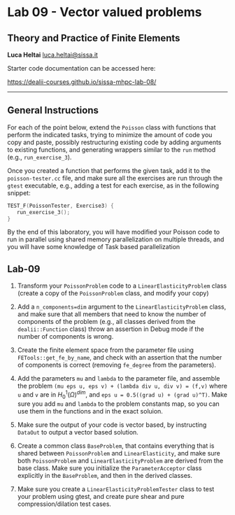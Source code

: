 #  Lab 09 - Vector valued problems
## Theory and Practice of Finite Elements

**Luca Heltai** <luca.heltai@sissa.it>

Starter code documentation can be accessed here:

https://dealii-courses.github.io/sissa-mhpc-lab-08/

* * * * *

## General Instructions

For each of the point below, extend the `Poisson` class with functions that
perform the indicated tasks, trying to minimize the amount of code you copy and
paste, possibly restructuring existing code by adding arguments to existing
functions, and generating wrappers similar to the `run` method (e.g.,
`run_exercise_3`).

Once you created a function that performs the given task, add it to the
`poisson-tester.cc` file, and make sure all the exercises are run through the
`gtest` executable, e.g., adding a test for each exercise, as in the following
snippet:

```C++
TEST_F(PoissonTester, Exercise3) {
   run_exercise_3();
}
```

By the end of this laboratory, you will have modified your Poisson code to run
in parallel using shared memory parallelization on multiple threads, and you
will have some knowledge of Task based parallelization
## Lab-09

1. Transform your `PoissonProblem` code to a `LinearElasticityProblem` class
(create a copy of the `PoissonProblem` class, and modify your copy)

2. Add a `n_components=dim` argument to the `LinearElasticityProblem` class,
and make sure that all members that need to know the number of components of
the problem (e.g., all classes derived from the `dealii::Function` class) throw
an assertion in Debug mode if the number of components is wrong.

3. Create the finite element space from the parameter file using
`FETools::get_fe_by_name`, and check with an assertion that the number of
components is correct (removing `fe_degree` from the parameters).

4. Add the parameters `mu` and `lambda` to the parameter file, and assemble the
problem `(mu eps u, eps v) + (lambda div u, div v) = (f,v)` where `u` and `v`
are in $H^1_0(\Omega)^{dim}$, and `eps u = 0.5((grad u) + (grad u)^T)`. Make
sure you add `mu` and `lambda` to the problem constants map, so you can use
them in the functions and in the exact soluion.

5. Make sure the output of your code is vector based, by instructing `DataOut`
to output a vector based solution.

6. Create a common class `BaseProblem`, that contains everything that is shared
between `PoissonProblem` and `LinearElasticity`, and make sure both
`PoissonProblem` and `LinearElasticityProblem` are derived from the base class.
Make sure you initialize the `ParameterAcceptor` class explicitly in the
`BaseProblem`, and then in the derived classes.

7. Make sure you create a `LinearElasticityProblemTester` class to test your
problem using gtest, and create pure shear and pure compression/dilation test
cases.